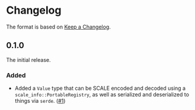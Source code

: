 # Changelog

The format is based on [Keep a Changelog].

[Keep a Changelog]: http://keepachangelog.com/en/1.0.0/

## 0.1.0

The initial release.

### Added

- Added a `Value` type that can be SCALE encoded and decoded using a `scale_info::PortableRegistry`, as well as serialized and deserialized to things via `serde`. ([#1](https://github.com/paritytech/scale-value/pull/1))